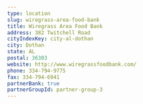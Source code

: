 ```yaml
---
type: location
slug: wiregrass-area-food-bank
title: Wiregrass Area Food Bank
address: 382 Twitchell Road
cityIndexKey: city-al-dothan
city: Dothan
state: AL
postal: 36303
website: http://www.wiregrassfoodbank.com/
phone: 334-794-9775
fax: 334-794-6941
partnerBank: true
partnerGroupId: partner-group-3
---
```

